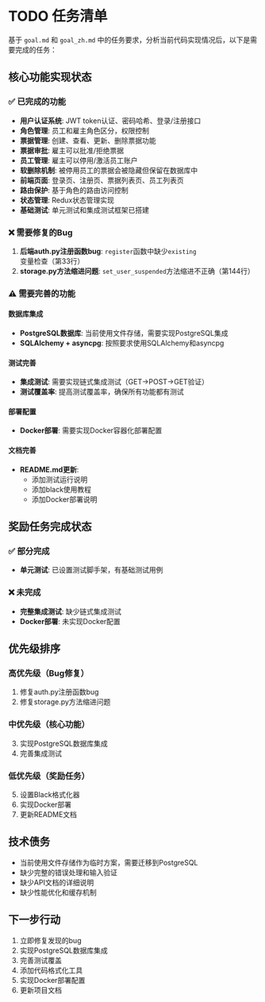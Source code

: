 # TODO 任务清单

基于 `goal.md` 和 `goal_zh.md` 中的任务要求，分析当前代码实现情况后，以下是需要完成的任务：

## 核心功能实现状态

### ✅ 已完成的功能
- **用户认证系统**: JWT token认证、密码哈希、登录/注册接口
- **角色管理**: 员工和雇主角色区分，权限控制
- **票据管理**: 创建、查看、更新、删除票据功能
- **票据审批**: 雇主可以批准/拒绝票据
- **员工管理**: 雇主可以停用/激活员工账户
- **软删除机制**: 被停用员工的票据会被隐藏但保留在数据库中
- **前端页面**: 登录页、注册页、票据列表页、员工列表页
- **路由保护**: 基于角色的路由访问控制
- **状态管理**: Redux状态管理实现
- **基础测试**: 单元测试和集成测试框架已搭建

### ❌ 需要修复的Bug
1. **后端auth.py注册函数bug**: `register`函数中缺少`existing`变量检查（第33行）
2. **storage.py方法缩进问题**: `set_user_suspended`方法缩进不正确（第144行）

### ⚠️ 需要完善的功能

#### 数据库集成
- **PostgreSQL数据库**: 当前使用文件存储，需要实现PostgreSQL集成
- **SQLAlchemy + asyncpg**: 按照要求使用SQLAlchemy和asyncpg

#### 测试完善
- **集成测试**: 需要实现链式集成测试（GET->POST->GET验证）
- **测试覆盖率**: 提高测试覆盖率，确保所有功能都有测试

#### 部署配置
- **Docker部署**: 需要实现Docker容器化部署配置

#### 文档完善
- **README.md更新**: 
  - 添加测试运行说明
  - 添加black使用教程
  - 添加Docker部署说明

## 奖励任务完成状态

### ✅ 部分完成
- **单元测试**: 已设置测试脚手架，有基础测试用例

### ❌ 未完成

- **完整集成测试**: 缺少链式集成测试
- **Docker部署**: 未实现Docker配置

## 优先级排序

### 高优先级（Bug修复）
1. 修复auth.py注册函数bug
2. 修复storage.py方法缩进问题

### 中优先级（核心功能）
3. 实现PostgreSQL数据库集成
4. 完善集成测试

### 低优先级（奖励任务）
5. 设置Black格式化器
6. 实现Docker部署
7. 更新README文档

## 技术债务
- 当前使用文件存储作为临时方案，需要迁移到PostgreSQL
- 缺少完整的错误处理和输入验证
- 缺少API文档的详细说明
- 缺少性能优化和缓存机制

## 下一步行动
1. 立即修复发现的bug
2. 实现PostgreSQL数据库集成
3. 完善测试覆盖
4. 添加代码格式化工具
5. 实现Docker部署配置
6. 更新项目文档
